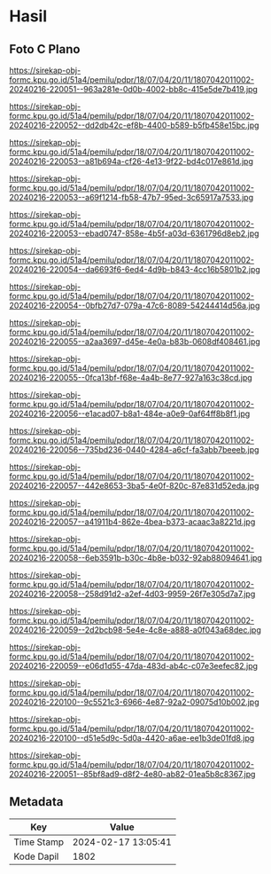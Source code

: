 # Hasil

## Foto C Plano

https://sirekap-obj-formc.kpu.go.id/51a4/pemilu/pdpr/18/07/04/20/11/1807042011002-20240216-220051--963a281e-0d0b-4002-bb8c-415e5de7b419.jpg

https://sirekap-obj-formc.kpu.go.id/51a4/pemilu/pdpr/18/07/04/20/11/1807042011002-20240216-220052--dd2db42c-ef8b-4400-b589-b5fb458e15bc.jpg

https://sirekap-obj-formc.kpu.go.id/51a4/pemilu/pdpr/18/07/04/20/11/1807042011002-20240216-220053--a81b694a-cf26-4e13-9f22-bd4c017e861d.jpg

https://sirekap-obj-formc.kpu.go.id/51a4/pemilu/pdpr/18/07/04/20/11/1807042011002-20240216-220053--a69f1214-fb58-47b7-95ed-3c65917a7533.jpg

https://sirekap-obj-formc.kpu.go.id/51a4/pemilu/pdpr/18/07/04/20/11/1807042011002-20240216-220053--ebad0747-858e-4b5f-a03d-6361796d8eb2.jpg

https://sirekap-obj-formc.kpu.go.id/51a4/pemilu/pdpr/18/07/04/20/11/1807042011002-20240216-220054--da6693f6-6ed4-4d9b-b843-4cc16b5801b2.jpg

https://sirekap-obj-formc.kpu.go.id/51a4/pemilu/pdpr/18/07/04/20/11/1807042011002-20240216-220054--0bfb27d7-079a-47c6-8089-54244414d56a.jpg

https://sirekap-obj-formc.kpu.go.id/51a4/pemilu/pdpr/18/07/04/20/11/1807042011002-20240216-220055--a2aa3697-d45e-4e0a-b83b-0608df408461.jpg

https://sirekap-obj-formc.kpu.go.id/51a4/pemilu/pdpr/18/07/04/20/11/1807042011002-20240216-220055--0fca13bf-f68e-4a4b-8e77-927a163c38cd.jpg

https://sirekap-obj-formc.kpu.go.id/51a4/pemilu/pdpr/18/07/04/20/11/1807042011002-20240216-220056--e1acad07-b8a1-484e-a0e9-0af64ff8b8f1.jpg

https://sirekap-obj-formc.kpu.go.id/51a4/pemilu/pdpr/18/07/04/20/11/1807042011002-20240216-220056--735bd236-0440-4284-a6cf-fa3abb7beeeb.jpg

https://sirekap-obj-formc.kpu.go.id/51a4/pemilu/pdpr/18/07/04/20/11/1807042011002-20240216-220057--442e8653-3ba5-4e0f-820c-87e831d52eda.jpg

https://sirekap-obj-formc.kpu.go.id/51a4/pemilu/pdpr/18/07/04/20/11/1807042011002-20240216-220057--a41911b4-862e-4bea-b373-acaac3a8221d.jpg

https://sirekap-obj-formc.kpu.go.id/51a4/pemilu/pdpr/18/07/04/20/11/1807042011002-20240216-220058--6eb3591b-b30c-4b8e-b032-92ab88094641.jpg

https://sirekap-obj-formc.kpu.go.id/51a4/pemilu/pdpr/18/07/04/20/11/1807042011002-20240216-220058--258d91d2-a2ef-4d03-9959-26f7e305d7a7.jpg

https://sirekap-obj-formc.kpu.go.id/51a4/pemilu/pdpr/18/07/04/20/11/1807042011002-20240216-220059--2d2bcb98-5e4e-4c8e-a888-a0f043a68dec.jpg

https://sirekap-obj-formc.kpu.go.id/51a4/pemilu/pdpr/18/07/04/20/11/1807042011002-20240216-220059--e06d1d55-47da-483d-ab4c-c07e3eefec82.jpg

https://sirekap-obj-formc.kpu.go.id/51a4/pemilu/pdpr/18/07/04/20/11/1807042011002-20240216-220100--9c5521c3-6966-4e87-92a2-09075d10b002.jpg

https://sirekap-obj-formc.kpu.go.id/51a4/pemilu/pdpr/18/07/04/20/11/1807042011002-20240216-220100--d51e5d9c-5d0a-4420-a6ae-ee1b3de01fd8.jpg

https://sirekap-obj-formc.kpu.go.id/51a4/pemilu/pdpr/18/07/04/20/11/1807042011002-20240216-220051--85bf8ad9-d8f2-4e80-ab82-01ea5b8c8367.jpg


## Metadata

| Key        | Value               |
| ---------- | ------------------- |
| Time Stamp | 2024-02-17 13:05:41 |
| Kode Dapil | 1802                |



